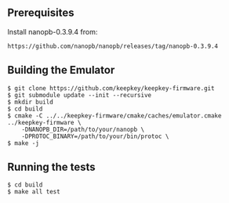 Prerequisites
-------------

Install nanopb-0.3.9.4 from:

`https://github.com/nanopb/nanopb/releases/tag/nanopb-0.3.9.4`


Building the Emulator
---------------------

```
$ git clone https://github.com/keepkey/keepkey-firmware.git
$ git submodule update --init --recursive
$ mkdir build
$ cd build
$ cmake -C ../../keepkey-firmware/cmake/caches/emulator.cmake ../keepkey-firmware \
    -DNANOPB_DIR=/path/to/your/nanopb \
    -DPROTOC_BINARY=/path/to/your/bin/protoc \
$ make -j
```


Running the tests
-----------------

```
$ cd build
$ make all test
```
